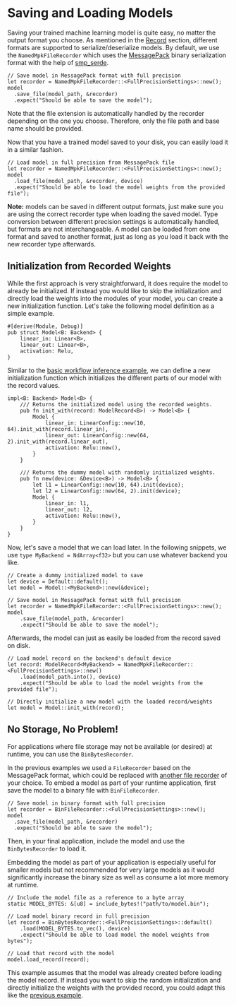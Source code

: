 # Saving and Loading Models

Saving your trained machine learning model is quite easy, no matter the output format you choose. As
mentioned in the [Record](./building-blocks/record.md) section, different formats are supported to
serialize/deserialize models. By default, we use the `NamedMpkFileRecorder` which uses the
[MessagePack](https://msgpack.org/) binary serialization format with the help of
[smp_serde](https://docs.rs/rmp-serde/).

```rust, ignore
// Save model in MessagePack format with full precision
let recorder = NamedMpkFileRecorder::<FullPrecisionSettings>::new();
model
  .save_file(model_path, &recorder)
  .expect("Should be able to save the model");
```

Note that the file extension is automatically handled by the recorder depending on the one you
choose. Therefore, only the file path and base name should be provided.

Now that you have a trained model saved to your disk, you can easily load it in a similar fashion.

```rust, ignore
// Load model in full precision from MessagePack file
let recorder = NamedMpkFileRecorder::<FullPrecisionSettings>::new();
model
  .load_file(model_path, &recorder, device)
  .expect("Should be able to load the model weights from the provided file");
```

**Note:** models can be saved in different output formats, just make sure you are using the correct
recorder type when loading the saved model. Type conversion between different precision settings is
automatically handled, but formats are not interchangeable. A model can be loaded from one format
and saved to another format, just as long as you load it back with the new recorder type afterwards.

## Initialization from Recorded Weights

While the first approach is very straightforward, it does require the model to already be
initialized. If instead you would like to skip the initialization and directly load the weights into
the modules of your model, you can create a new initialization function. Let's take the following
model definition as a simple example.

```rust, ignore
#[derive(Module, Debug)]
pub struct Model<B: Backend> {
    linear_in: Linear<B>,
    linear_out: Linear<B>,
    activation: Relu,
}
```

Similar to the [basic workflow inference example](../basic-workflow/inference.md), we can define a
new initialization function which initializes the different parts of our model with the record
values.

```rust, ignore
impl<B: Backend> Model<B> {
    /// Returns the initialized model using the recorded weights.
    pub fn init_with(record: ModelRecord<B>) -> Model<B> {
        Model {
            linear_in: LinearConfig::new(10, 64).init_with(record.linear_in),
            linear_out: LinearConfig::new(64, 2).init_with(record.linear_out),
            activation: Relu::new(),
        }
    }

    /// Returns the dummy model with randomly initialized weights.
    pub fn new(device: &Device<B>) -> Model<B> {
        let l1 = LinearConfig::new(10, 64).init(device);
        let l2 = LinearConfig::new(64, 2).init(device);
        Model {
            linear_in: l1,
            linear_out: l2,
            activation: Relu::new(),
        }
    }
}
```

Now, let's save a model that we can load later. In the following snippets, we use
`type MyBackend = NdArray<f32>` but you can use whatever backend you like.

```rust, ignore
// Create a dummy initialized model to save
let device = Default::default();
let model = Model::<MyBackend>::new(&device);

// Save model in MessagePack format with full precision
let recorder = NamedMpkFileRecorder::<FullPrecisionSettings>::new();
model
    .save_file(model_path, &recorder)
    .expect("Should be able to save the model");
```

Afterwards, the model can just as easily be loaded from the record saved on disk.

```rust, ignore
// Load model record on the backend's default device
let record: ModelRecord<MyBackend> = NamedMpkFileRecorder::<FullPrecisionSettings>::new()
    .load(model_path.into(), device)
    .expect("Should be able to load the model weights from the provided file");

// Directly initialize a new model with the loaded record/weights
let model = Model::init_with(record);
```

## No Storage, No Problem!

For applications where file storage may not be available (or desired) at runtime, you can use the
`BinBytesRecorder`.

In the previous examples we used a `FileRecorder` based on the MessagePack format, which could be
replaced with [another file recorder](./building-blocks/record.md#recorder) of your choice. To embed
a model as part of your runtime application, first save the model to a binary file with
`BinFileRecorder`.

```rust, ignore
// Save model in binary format with full precision
let recorder = BinFileRecorder::<FullPrecisionSettings>::new();
model
  .save_file(model_path, &recorder)
  .expect("Should be able to save the model");
```

Then, in your final application, include the model and use the `BinBytesRecorder` to load it.

Embedding the model as part of your application is especially useful for smaller models but not
recommended for very large models as it would significantly increase the binary size as well as
consume a lot more memory at runtime.

```rust, ignore
// Include the model file as a reference to a byte array
static MODEL_BYTES: &[u8] = include_bytes!("path/to/model.bin");

// Load model binary record in full precision
let record = BinBytesRecorder::<FullPrecisionSettings>::default()
    .load(MODEL_BYTES.to_vec(), device)
    .expect("Should be able to load model the model weights from bytes");

// Load that record with the model
model.load_record(record);
```

This example assumes that the model was already created before loading the model record. If instead
you want to skip the random initialization and directly initialize the weights with the provided
record, you could adapt this like the [previous example](#initialization-from-recorded-weights).
